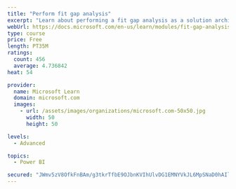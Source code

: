 ```yaml
---
title: "Perform fit gap analysis"
excerpt: "Learn about performing a fit gap analysis as a solution architect for Dynamics 365 and Microsoft Power Platform."
webUrl: https://docs.microsoft.com/en-us/learn/modules/fit-gap-analysis/
type: course
price: Free
length: PT35M
ratings:
  count: 456
  average: 4.736842
heat: 54

provider:
  name: Microsoft Learn
  domain: microsoft.com
  images:
    - url: /assets/images/organizations/microsoft.com-50x50.jpg
      width: 50
      height: 50

levels:
  - Advanced

topics:
  - Power BI

secured: "JWmv5zV8OfkFnBAm/g3tkrTfbE9OJbnKVIhUlvDG1EMNYVkJL6MpSNaD0hAIllXayA1mwgPmQue03cww/FGEvvosbJphmhCN+0SF+Kei+PXk990t5sxjf+ewuyTCezldgnlRM57460Va0yByncZNX05inMp73t65CCx0BS2HnOFbSIUWlmcZwkHT8tTDzUOogYDAIxyRa+orATb1nG28kG2sKfaKtqgdIudXx6dcp21HwMYBUrq0JVG4kueesfc97epUmPuDi2rjz41sqiQZEQK++mYz+wP9UTrgd8tXGAHiANn+sq0+ROCLtnwVqa8SJMxoBTAvzgEz4rBupjND/ndOsQNLAdapZZvbgWfm5+EWrkj5bvgxY5eRKjvnWnY55PDtffdW4I47jkafxjBDFddle5X13VHxRoCm4w5V3mQ=;dVZRSBiTNSTP1daaA+X/ew=="
---
```


